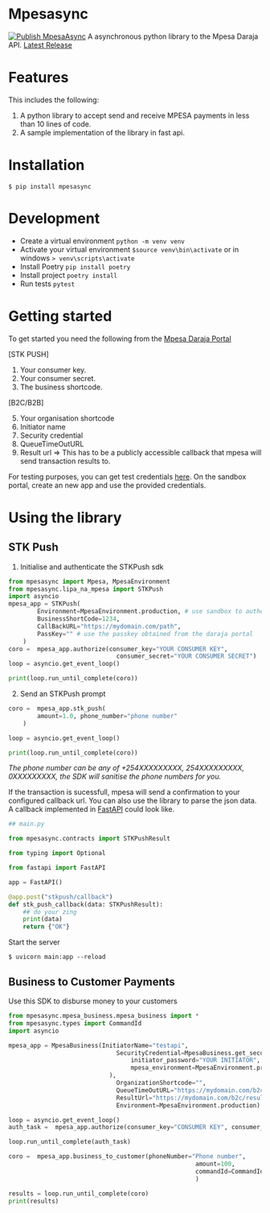# Mpesasync

[![Publish MpesaAsync](https://github.com/Piusdan/mpesasync/actions/workflows/python-app.yml/badge.svg)](https://github.com/Piusdan/mpesasync/actions/workflows/python-app.yml)
A asynchronous python library to the Mpesa Daraja API.
[Latest Release](https://pypi.org/project/mpesasync/)

# Features
This includes the following:
1. A python library to accept send and receive MPESA payments in less than 10 lines of code.
2. A sample implementation of the library in fast api.
# Installation
`$ pip install mpesasync`
# Development
* Create a virtual environment `python -m venv venv`
* Activate your virtual environment `$source venv\bin\activate` or in windows `> venv\scripts\activate`
* Install Poetry `pip install poetry`
* Install project `poetry install`
* Run tests `pytest`

# Getting started

To get started you need the following from the [Mpesa Daraja Portal](https://developer.safaricom.co.ke/)

[STK PUSH]
1. Your consumer key.
2. Your consumer secret.
3. The business shortcode.

[B2C/B2B]

5. Your organisation shortcode
6. Initiator name 
7. Security credential
8. QueueTimeOutURL
9. Result url => This has to be a publicly accessible callback that mpesa will send transaction results to.

For testing purposes, you can get test credentials [here](https://developer.safaricom.co.ke/MyApps).
On the sandbox portal, create an new app and use the provided credentials.

# Using the library
## STK Push

1. Initialise and authenticate the STKPush sdk

```python
from mpesasync import Mpesa, MpesaEnvironment
from mpesasync.lipa_na_mpesa import STKPush
import asyncio
mpesa_app = STKPush(
        Environment=MpesaEnvironment.production, # use sandbox to authenticate with sandbox credentials
        BusinessShortCode=1234, 
        CallBackURL="https://mydomain.com/path",
        PassKey="" # use the passkey obtained from the daraja portal
    )
coro =  mpesa_app.authorize(consumer_key="YOUR CONSUMER KEY",
                              consumer_secret="YOUR CONSUMER SECRET")
loop = asyncio.get_event_loop()

print(loop.run_until_complete(coro))

```
2. Send an STKPush prompt
```python
coro =  mpesa_app.stk_push(
        amount=1.0, phone_number="phone number"
    )

loop = asyncio.get_event_loop()

print(loop.run_until_complete(coro))
```

_The phone number can be any of +254XXXXXXXXX, 254XXXXXXXXX, 0XXXXXXXXX, the SDK will sanitise the phone numbers for you._

If the transaction is sucessfull, mpesa will send a confirmation to your configured callback url.
You can also use the library to parse the json data.
A callback implemented in [FastAPI](https://fastapi.tiangolo.com/) could look like.
```python
## main.py

from mpesasync.contracts import STKPushResult

from typing import Optional

from fastapi import FastAPI

app = FastAPI()

@app.post("stkpush/callback")
def stk_push_callback(data: STKPushResult):
    ## do your zing
    print(data)
    return {"OK"}

```
Start the server

`$ uvicorn main:app --reload`

## Business to Customer Payments
Use this SDK to disburse money to your customers

```python
from mpesasync.mpesa_business.mpesa_business import *
from mpesasync.types import CommandId
import asyncio

mpesa_app = MpesaBusiness(InitiatorName="testapi",
                              SecurityCredential=MpesaBusiness.get_security_credential(
                                  initiator_password="YOUR INITIATOR",
                                  mpesa_environment=MpesaEnvironment.production
                            ),
                              OrganizationShortcode="",
                              QueueTimeOutURL="https://mydomain.com/b2c/queue",
                              ResultUrl="https://mydomain.com/b2c/result",
                              Environment=MpesaEnvironment.production)

loop = asyncio.get_event_loop()
auth_task =  mpesa_app.authorize(consumer_key="CONSUMER KEY", consumer_secret="CONSUMER SECRET")

loop.run_until_complete(auth_task)

coro =  mpesa_app.business_to_customer(phoneNumber="Phone number",
                                                    amount=100,
                                                    commandId=CommandId.BusinessPayment
                                                    )

results = loop.run_until_complete(coro)
print(results)
```
